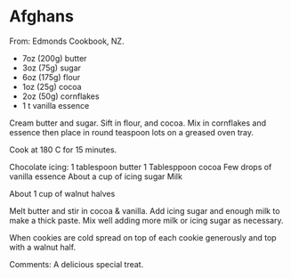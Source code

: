 # Afghans
From: Edmonds Cookbook, NZ.

* 7oz (200g) butter
* 3oz (75g) sugar
* 6oz (175g) flour
* 1oz (25g) cocoa
* 2oz (50g) cornflakes
* 1 t vanilla essence

Cream butter and sugar.  Sift in flour, and cocoa.  Mix in cornflakes and essence then place in round teaspoon lots on a greased oven tray.

Cook at 180 C for 15 minutes.


Chocolate icing:
1 tablespoon butter
1 Tablesppoon cocoa
Few drops of vanilla essence 
About a cup of icing sugar
Milk

About 1 cup of walnut halves

Melt butter and stir in cocoa & vanilla.  Add icing sugar and enough milk to make a thick paste.  Mix well adding more milk or icing sugar as necessary.  

When cookies are cold spread on top of each cookie generously and top with a walnut half.

Comments: A delicious special treat.

